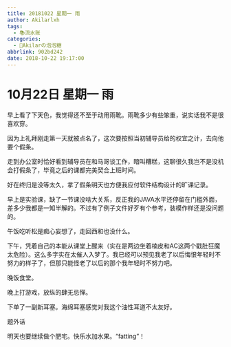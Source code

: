 ```yaml
---
title: 20181022 星期一 雨
author: Akilarlxh
tags:
  - 📚流水账
categories:
  - 🍬Akilarの泡泡糖
abbrlink: 902bd242
date: 2018-10-22 19:17:00
---
```

# 10月22日 星期一 雨

早上看了下天色，我觉得还不至于动用雨靴。雨靴多少有些笨重，说实话我不是很喜欢穿。

因为上礼拜刚走第一天就被点名了，这次要按照当初辅导员给的权宜之计，去向他要个假条。

走到办公室时恰好看到辅导员在和马哥谈工作，暗叫糟糕，这聊很久我岂不是没机会打假条了，毕竟之后的课都完美契合上班时间。

好在终归是没等太久，拿了假条明天也方便我应付软件结构设计的旷课记录。

早上是实验课，缺了一节课没啥大关系，反正我的JAVA水平还停留在门槛外面，差多少我都是一知半解的。不过有了例子文件好歹有个参考，装模作样还是没问题的。

午饭吃听松是痴心妄想了，走回西和也没什么。

下午，凭着自己的本能从课堂上醒来（实在是两边坐着楠皮和AC这两个戳肚狂魔太危险）。这么多字实在太催人入梦了。我已经可以预见我老了以后悔恨年轻时不努力的样子了，但那只能怪老了以后的那个我年轻时不努力吧。

晚饭食堂。

晚上打游戏，放纵的肆无忌惮。

下单了一副新耳塞。海绵耳塞感觉对我这个油性耳道不太友好。

题外话

明天也要继续做个肥宅。快乐水加水果。“fatting”！